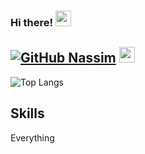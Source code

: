 ### Hi there! <img src="https://emojis.slackmojis.com/emojis/images/1536351075/4594/blob-wave.gif" width="25"/>

[![GitHub Nassim](https://img.shields.io/github/followers/n455im07?label=follow&style=social)](https://github.com/n455im07) <img src="https://emojis.slackmojis.com/emojis/images/1643514598/6021/meow_knife.png?1643514598" width="25"/>
---

![Top Langs](https://github-readme-stats.vercel.app/api/top-langs/?username=n455im07&layout=compact&theme=dark&hide_border=true)

## Skills
Everything
